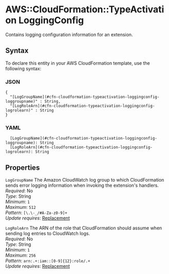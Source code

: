 # AWS::CloudFormation::TypeActivation LoggingConfig<a name="aws-properties-cloudformation-typeactivation-loggingconfig"></a>

Contains logging configuration information for an extension\.

## Syntax<a name="aws-properties-cloudformation-typeactivation-loggingconfig-syntax"></a>

To declare this entity in your AWS CloudFormation template, use the following syntax:

### JSON<a name="aws-properties-cloudformation-typeactivation-loggingconfig-syntax.json"></a>

```
{
  "[LogGroupName](#cfn-cloudformation-typeactivation-loggingconfig-loggroupname)" : String,
  "[LogRoleArn](#cfn-cloudformation-typeactivation-loggingconfig-logrolearn)" : String
}
```

### YAML<a name="aws-properties-cloudformation-typeactivation-loggingconfig-syntax.yaml"></a>

```
  [LogGroupName](#cfn-cloudformation-typeactivation-loggingconfig-loggroupname): String
  [LogRoleArn](#cfn-cloudformation-typeactivation-loggingconfig-logrolearn): String
```

## Properties<a name="aws-properties-cloudformation-typeactivation-loggingconfig-properties"></a>

`LogGroupName`  <a name="cfn-cloudformation-typeactivation-loggingconfig-loggroupname"></a>
The Amazon CloudWatch log group to which CloudFormation sends error logging information when invoking the extension's handlers\.  
*Required*: No  
*Type*: String  
*Minimum*: `1`  
*Maximum*: `512`  
*Pattern*: `[\.\-_/#A-Za-z0-9]+`  
*Update requires*: [Replacement](https://docs.aws.amazon.com/AWSCloudFormation/latest/UserGuide/using-cfn-updating-stacks-update-behaviors.html#update-replacement)

`LogRoleArn`  <a name="cfn-cloudformation-typeactivation-loggingconfig-logrolearn"></a>
The ARN of the role that CloudFormation should assume when sending log entries to CloudWatch logs\.  
*Required*: No  
*Type*: String  
*Minimum*: `1`  
*Maximum*: `256`  
*Pattern*: `arn:.+:iam::[0-9]{12}:role/.+`  
*Update requires*: [Replacement](https://docs.aws.amazon.com/AWSCloudFormation/latest/UserGuide/using-cfn-updating-stacks-update-behaviors.html#update-replacement)